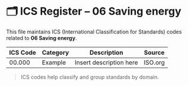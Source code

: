 # 🗂 ICS Register – 06 Saving energy

This file maintains ICS (International Classification for Standards) codes related to **06 Saving energy**.

| ICS Code | Category | Description | Source |
|----------|----------|-------------|--------|
| 00.000   | Example  | Insert description here | ISO.org |

> ICS codes help classify and group standards by domain.
